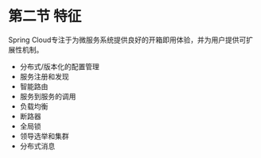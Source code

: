 # 第二节 特征

Spring Cloud专注于为微服务系统提供良好的开箱即用体验，并为用户提供可扩展性机制。

- 分布式/版本化的配置管理
- 服务注册和发现
- 智能路由
- 服务到服务的调用
- 负载均衡
- 断路器
- 全局锁
- 领导选举和集群
- 分布式消息


